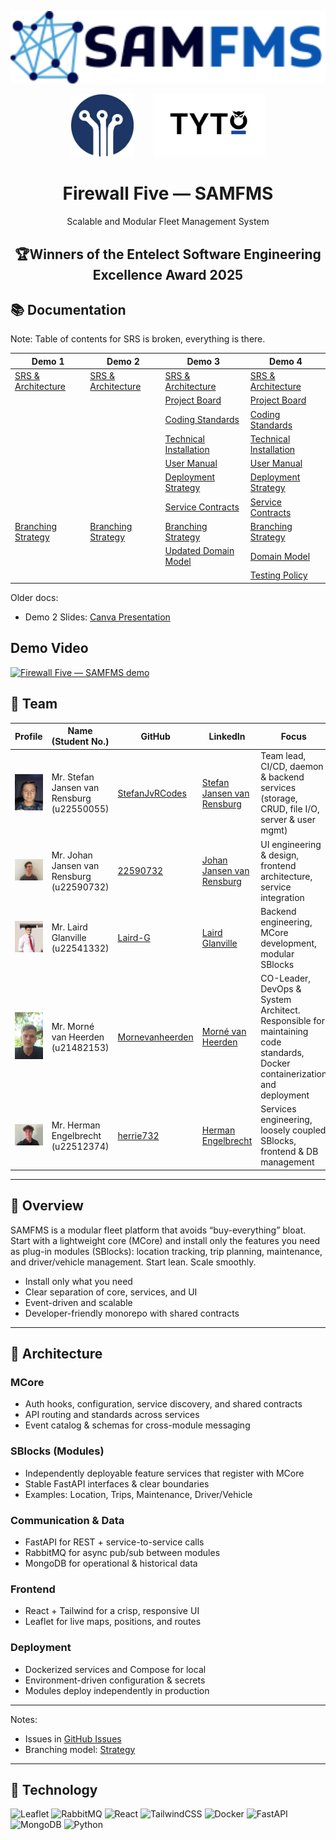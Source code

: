 <!-- Project logo -->
<p align="center">
  <img
    src="https://raw.githubusercontent.com/COS301-SE-2025/SAMFMS/main/docs/Demo4/images/logo_horisontal_light.svg?sanitize=true"
    alt="Firewall Five — SAMFMS"
    width="640"
  >
</p>

<p align="center">
  <img src="docs/Demo4/images/DNS.png" alt="Sponsor: DNS" height="100" style="margin: 0 14px;">
  <img src="docs/Demo4/images/LOGO_BLACK_FULLTRANSP.png" alt="Sponsor" height="100" style="margin: 0 14px;">
</p>

<!-- Optional project title under the logo -->
<h1 align="center">Firewall Five — SAMFMS</h1>
<p align="center">Scalable and Modular Fleet Management System</p>
<h2 align="center">🏆Winners of the Entelect Software Engineering Excellence Award 2025</h2>

## 📚 Documentation

Note: Table of contents for SRS is broken, everything is there.

| Demo 1 | Demo 2 | Demo 3  | Demo 4 |
|---|---|---|---|
|[SRS & Architecture](docs/Demo1/Software%20Requirement%20Specification.pdf)|[SRS & Architecture](docs/Demo2/Software%20Requirement%20Specification.pdf)| [SRS & Architecture](docs/Demo3/Software%20Requirement%20Specification.pdf) | [SRS & Architecture](docs/Demo4/Software%20Requirement%20Specification.pdf) |
||| [Project Board](https://github.com/orgs/COS301-SE-2025/projects/208/views/2) | [Project Board](https://github.com/orgs/COS301-SE-2025/projects/208/views/2) |
||| [Coding Standards](docs/Demo3/Coding_Standards.pdf) | [Coding Standards](docs/Demo4/SAMFMS%20Coding%20Standards%20Document.pdf) |
||| [Technical Installation](docs/Demo3/Technical_Installation_Guide.pdf) | [Technical Installation](docs/Demo4/SAMFMS%20Technical%20Installation%20Guide.pdf) |
||| [User Manual](docs/Demo3/SAMFMS%20User%20Manual.pdf) | [User Manual](docs/Demo4/SAMFMS%20User%20Manual%20Final.pdf) |
||| [Deployment Strategy](docs/Demo3/Deployment%20Strategy.pdf) | [Deployment Strategy](docs/Demo4/Deployment%20Strategy.pdf) |
||| [Service Contracts](docs/Demo3/Service%20Contracts-1.pdf) | [Service Contracts](docs/Demo4/Service%20Contracts.pdf) |
|[Branching Strategy](docs/Demo1/Branching_Strategy.pdf)|[Branching Strategy](docs/Demo2/Branching_Strategy.pdf)| [Branching Strategy](docs/Demo3/Branching_Strategy.pdf) | [Branching Strategy](docs/Demo4/Branching_Strategy.pdf) |
||| [Updated Domain Model](docs/Demo3/images/DomainModel.png) | [Domain Model](docs/Demo4/images/domainModel.png) |
||||[Testing Policy](docs/Demo4/Testing%20Policy.docx-3.pdf)|



Older docs:
- Demo 2 Slides: [Canva Presentation](https://www.canva.com/design/DAGrW5d1HYA/LC1cf0PKTY7MIsAVtObYPA/edit)

## Demo Video
[![Firewall Five — SAMFMS demo](https://img.youtube.com/vi/JEtQA2nmG4o/hqdefault.jpg)](https://www.youtube.com/watch?v=JEtQA2nmG4o)


## 👥 Team

| Profile | Name (Student No.) | GitHub | LinkedIn | Focus |
|---|---|---|---|---|
| <img src="docs/Demo3/images/stefan.jpg" width="56" /> | Mr. Stefan Jansen van Rensburg (u22550055) | [StefanJvRCodes](https://github.com/StefanJvRCodes) | [Stefan Jansen van Rensburg](https://linkedin.com/in/stefan-JvR) | Team lead, CI/CD, daemon & backend services (storage, CRUD, file I/O, server & user mgmt) |
| <img src="docs/Demo3/images/johan.jpeg" width="56" /> | Mr. Johan Jansen van Rensburg (u22590732) | [22590732](https://github.com/22590732) | [Johan Jansen van Rensburg](https://www.linkedin.com/in/nicolaas-jansen-van-rensburg-202629363/) | UI engineering & design, frontend architecture, service integration |
| <img src="docs/Demo3/images/laird.png" width="56" /> | Mr. Laird Glanville (u22541332) | [Laird-G](https://github.com/Laird-G) | [Laird Glanville](https://www.linkedin.com/in/laird-glanville-046270326/) | Backend engineering, MCore development, modular SBlocks |
| <img src="docs/Demo3/images/morne.jpeg" width="56" /> | Mr. Morné van Heerden (u21482153) | [Mornevanheerden](https://github.com/Mornevanheerden) | [Morné van Heerden](https://www.linkedin.com/in/morne-van-heerden-a0b173355/) | CO-Leader, DevOps & System Architect. Responsible for maintaining code standards, Docker containerization and deployment|
| <img src="docs/Demo3/images/herrie.jpg" width="56" /> | Mr. Herman Engelbrecht (u22512374) | [herrie732](https://github.com/herrie732) | [Herman Engelbrecht](https://www.linkedin.com/in/herman-johan-engelbrecht-a6b6a8327/) | Services engineering, loosely coupled SBlocks, frontend & DB management |

---

## 🧭 Overview

SAMFMS is a modular fleet platform that avoids “buy-everything” bloat. Start with a lightweight core (MCore) and install only the features you need as plug-in modules (SBlocks): location tracking, trip planning, maintenance, and driver/vehicle management. Start lean. Scale smoothly.

- Install only what you need  
- Clear separation of core, services, and UI  
- Event-driven and scalable  
- Developer-friendly monorepo with shared contracts

---

## 🧱 Architecture 

### MCore
- Auth hooks, configuration, service discovery, and shared contracts
- API routing and standards across services
- Event catalog & schemas for cross-module messaging

### SBlocks (Modules)
- Independently deployable feature services that register with MCore
- Stable FastAPI interfaces & clear boundaries  
- Examples: Location, Trips, Maintenance, Driver/Vehicle

### Communication & Data
- FastAPI for REST + service-to-service calls  
- RabbitMQ for async pub/sub between modules  
- MongoDB for operational & historical data

### Frontend
- React + Tailwind for a crisp, responsive UI  
- Leaflet for live maps, positions, and routes

### Deployment
- Dockerized services and Compose for local  
- Environment-driven configuration & secrets  
- Modules deploy independently in production

---

Notes:
- Issues in [GitHub Issues](https://github.com/COS301-SE-2025/SAMFMS/issues)
- Branching model: [Strategy](docs/Demo3/Branching_Strategy.pdf)

---

## 🧰 Technology

![Leaflet](https://img.shields.io/badge/Leaflet-199900?style=for-the-badge&logo=leaflet&logoColor=white)
![RabbitMQ](https://img.shields.io/badge/RabbitMQ-FF6600?style=for-the-badge&logo=rabbitmq&logoColor=white)
![React](https://img.shields.io/badge/React-20232A?style=for-the-badge&logo=react&logoColor=61DAFB)
![TailwindCSS](https://img.shields.io/badge/Tailwind_CSS-38B2AC?style=for-the-badge&logo=tailwind-css&logoColor=white)
![Docker](https://img.shields.io/badge/docker-%230db7ed.svg?style=for-the-badge&logo=docker&logoColor=white)
![FastAPI](https://img.shields.io/badge/FastAPI-005571?style=for-the-badge&logo=fastapi&logoColor=white)
![MongoDB](https://img.shields.io/badge/MongoDB-4DB33D?style=for-the-badge&logo=mongodb&logoColor=white)
![Python](https://img.shields.io/badge/Python-3776AB?style=for-the-badge&logo=python&logoColor=white)

